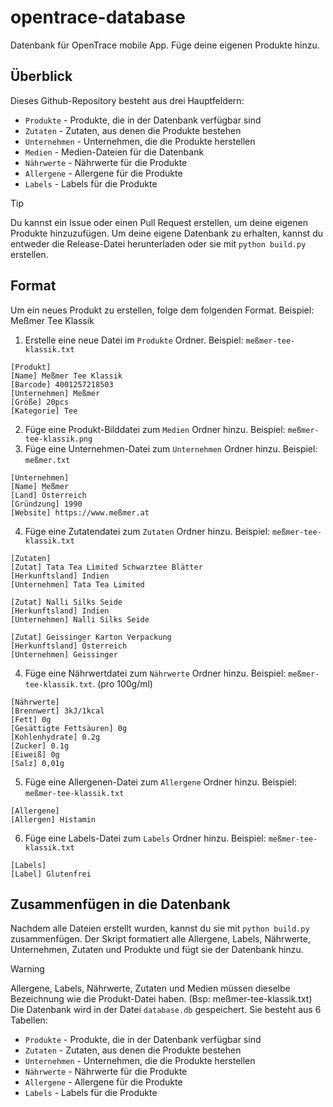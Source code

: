 # opentrace-database
Datenbank für OpenTrace mobile App. Füge deine eigenen Produkte hinzu.

## Überblick
Dieses Github-Repository besteht aus drei Hauptfeldern:
- `Produkte` - Produkte, die in der Datenbank verfügbar sind
- `Zutaten` - Zutaten, aus denen die Produkte bestehen
- `Unternehmen` - Unternehmen, die die Produkte herstellen
- `Medien` - Medien-Dateien für die Datenbank
- `Nährwerte` - Nährwerte für die Produkte
- `Allergene` - Allergene für die Produkte
- `Labels` - Labels für die Produkte

> [!TIP]
> Du kannst ein Issue oder einen Pull Request erstellen, um deine eigenen Produkte hinzuzufügen.
> Um deine eigene Datenbank zu erhalten, kannst du entweder die Release-Datei herunterladen oder sie mit `python build.py` erstellen.

## Format
Um ein neues Produkt zu erstellen, folge dem folgenden Format. Beispiel: Meßmer Tee Klassik
1. Erstelle eine neue Datei im `Produkte` Ordner. Beispiel: `meßmer-tee-klassik.txt`
```
[Produkt]
[Name] Meßmer Tee Klassik
[Barcode] 4001257218503
[Unternehmen] Meßmer
[Größe] 20pcs
[Kategorie] Tee
```
2. Füge eine Produkt-Bilddatei zum `Medien` Ordner hinzu. Beispiel: `meßmer-tee-klassik.png`
3. Füge eine Unternehmen-Datei zum `Unternehmen` Ordner hinzu. Beispiel: `meßmer.txt`
```
[Unternehmen]
[Name] Meßmer
[Land] Österreich
[Gründzung] 1990
[Website] https://www.meßmer.at
```
4. Füge eine Zutatendatei zum `Zutaten` Ordner hinzu. Beispiel: `meßmer-tee-klassik.txt`
```
[Zutaten]
[Zutat] Tata Tea Limited Schwarztee Blätter
[Herkunftsland] Indien
[Unternehmen] Tata Tea Limited

[Zutat] Nalli Silks Seide
[Herkunftsland] Indien
[Unternehmen] Nalli Silks Seide

[Zutat] Geissinger Karton Verpackung
[Herkunftsland] Österreich
[Unternehmen] Geissinger
```
4. Füge eine Nährwertdatei zum `Nährwerte` Ordner hinzu. Beispiel: `meßmer-tee-klassik.txt`. (pro 100g/ml)
```
[Nährwerte]
[Brennwert] 3kJ/1kcal
[Fett] 0g
[Gesättigte Fettsäuren] 0g
[Kohlenhydrate] 0.2g
[Zucker] 0.1g
[Eiweiß] 0g
[Salz] 0,01g
```
5. Füge eine Allergenen-Datei zum `Allergene` Ordner hinzu. Beispiel: `meßmer-tee-klassik.txt`
```
[Allergene]
[Allergen] Histamin
```
6. Füge eine Labels-Datei zum `Labels` Ordner hinzu. Beispiel: `meßmer-tee-klassik.txt`
```
[Labels]
[Label] Glutenfrei
```
## Zusammenfügen in die Datenbank
Nachdem alle Dateien erstellt wurden, kannst du sie mit `python build.py` zusammenfügen.
Der Skript formatiert alle Allergene, Labels, Nährwerte, Unternehmen, Zutaten und Produkte und fügt sie der Datenbank hinzu.
> [!WARNING]
> Allergene, Labels, Nährwerte, Zutaten und Medien müssen dieselbe Bezeichnung wie die Produkt-Datei haben. (Bsp: meßmer-tee-klassik.txt)
Die Datenbank wird in der Datei `database.db` gespeichert. Sie besteht aus 6 Tabellen:
- `Produkte` - Produkte, die in der Datenbank verfügbar sind
- `Zutaten` - Zutaten, aus denen die Produkte bestehen
- `Unternehmen` - Unternehmen, die die Produkte herstellen
- `Nährwerte` - Nährwerte für die Produkte
- `Allergene` - Allergene für die Produkte
- `Labels` - Labels für die Produkte
